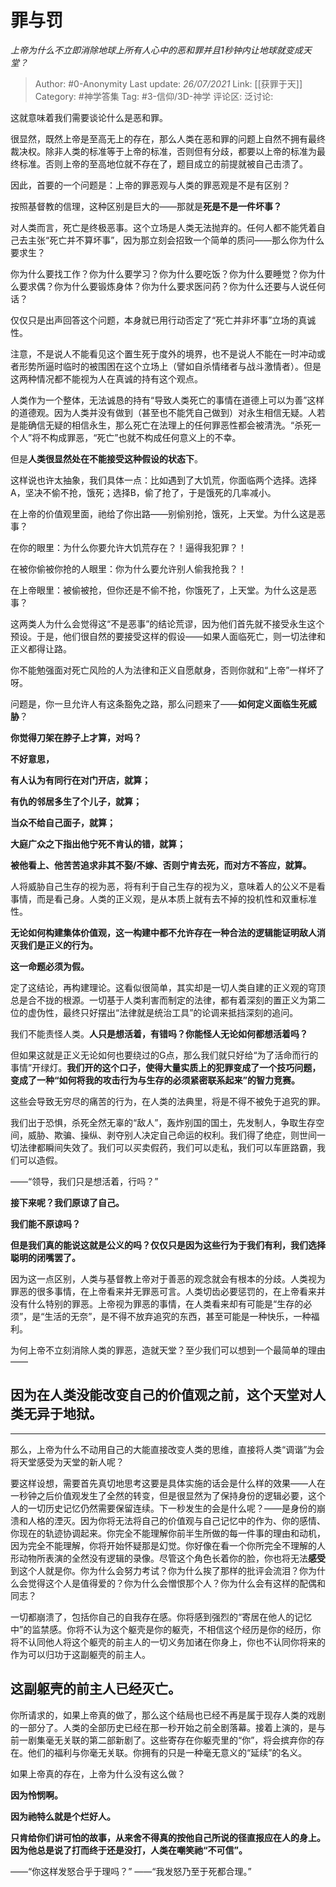 # 罪与罚
*上帝为什么不立即消除地球上所有人心中的恶和罪并且1秒钟内让地球就变成天堂？*

> Author: #0-Anonymity
> Last update: *26/07/2021*
> Link: [[获罪于天]]
> Category: #神学答集
> Tag: #3-信仰/3D-神学
> 评论区:
> 泛讨论:

这就意味着我们需要谈论什么是恶和罪。

很显然，既然上帝是至高无上的存在，那么人类在恶和罪的问题上自然不拥有最终裁决权。除非人类的标准等于上帝的标准，否则但有分歧，都要以上帝的标准为最终标准。否则上帝的至高地位就不存在了，题目成立的前提就被自己击溃了。

因此，首要的一个问题是：上帝的罪恶观与人类的罪恶观是不是有区别？

按照基督教的信理，这种区别是巨大的——那就是**死是不是一件坏事？**

对人类而言，死亡是终极恶事。这个立场是人类无法抛弃的。任何人都不能凭着自己去主张“死亡并不算坏事”，因为那立刻会招致一个简单的质问——那么你为什么要求生？

你为什么要找工作？你为什么要学习？你为什么要吃饭？你为什么要睡觉？你为什么要求偶？你为什么要锻炼身体？你为什么要求医问药？你为什么还要与人说任何话？

仅仅只是出声回答这个问题，本身就已用行动否定了“死亡并非坏事”立场的真诚性。

注意，不是说人不能看见这个置生死于度外的境界，也不是说人不能在一时冲动或者形势所逼时临时的被围困在这个立场上（譬如自杀情绪者与战斗激情者）。但是这两种情况都不能视为人在真诚的持有这个观点。

人类作为一个整体，无法诚恳的持有“导致人类死亡的事情在道德上可以为善”这样的道德观。因为人类并没有做到（甚至也不能凭自己做到）对永生相信无疑。人若是能确信无疑的相信永生，那么死亡在法理上的任何罪恶性都会被清洗。“杀死一个人”将不构成罪恶，“死亡”也就不构成任何意义上的不幸。

但是**人类很显然处在不能接受这种假设的状态下**。

这样说也许太抽象，我们具体一点：比如遇到了大饥荒，你面临两个选择。选择A，坚决不偷不抢，饿死；选择B，偷了抢了，于是饿死的几率减小。

在上帝的价值观里面，祂给了你出路——别偷别抢，饿死，上天堂。为什么这是恶事？

在你的眼里：为什么你要允许大饥荒存在？！逼得我犯罪？！

在被你偷被你抢的人眼里：你为什么要允许别人偷我抢我？！

在上帝眼里：被偷被抢，但你还是不偷不抢，你饿死了，上天堂。为什么这是恶事？

这两类人为什么会觉得这“不是恶事”的结论荒谬，因为他们首先就不接受永生这个预设。于是，他们很自然的要接受这样的假设——如果人面临死亡，则一切法律和正义都得让路。

你不能勉强面对死亡风险的人为法律和正义自愿献身，否则你就和“上帝”一样坏了呀。

问题是，你一旦允许人有这条豁免之路，那么问题来了——**如何定义面临生死威胁**？

**你觉得刀架在脖子上才算，对吗？**

**不好意思，**

**有人认为有同行在对门开店，就算；**

**有仇的邻居多生了个儿子，就算；**

**当众不给自己面子，就算；**

**大庭广众之下指出他宁死不肯认的错，就算；**

**被他看上、他苦苦追求非其不娶/不嫁、否则宁肯去死，而对方不答应，就算。**

人将威胁自己生存的视为恶，将有利于自己生存的视为义，意味着人的公义不是看事情，而是看己身。人类的正义观，是从本质上就有去不掉的投机性和双重标准性。

**无论如何构建集体价值观，这一构建中都不允许存在一种合法的逻辑能证明敌人消灭我们是正义的行为。**

**这一命题必须为假。**

定了这结论，再构建理论。这看似很简单，其实却是一切人类自建的正义观的穹顶总是合不拢的根源。一切基于人类利害而制定的法律，都有着深刻的置正义为第二位的虚伪性，最终只好摆出“法律就是统治工具”的论调来抵挡深刻的追问。

我们不能责怪人类。**人只是想活着，有错吗？你能怪人无论如何都想活着吗？**

但如果这就是正义无论如何也要绕过的G点，那么我们就只好给“为了活命而行的事情”开绿灯。**我们开的这个口子，使得大量实质上的犯罪变成了一个技巧问题，变成了一种“如何将我的攻击行为与生存的必须紧密联系起来”的智力竞赛。**

这些会导致无穷尽的痛苦的行为，在人类的法典里，将是不得不被免于追究的罪。

我们出于恐惧，杀死全然无辜的“敌人”，轰炸别国的国土，先发制人，争取生存空间，威胁、欺骗、操纵、剥夺别人决定自己命运的权利。我们得了绝症，则世间一切法律都瞬间失效了。我们可以买卖假药，我们可以走私，我们可以车匪路霸，我们可以造假。

——“领导，我们只是想活着，行吗？”

**接下来呢？我们原谅了自己。**

**我们能不原谅吗？**

**但是我们真的能说这就是公义的吗？仅仅只是因为这些行为于我们有利，我们选择聪明的闭嘴罢了。**

因为这一点区别，人类与基督教上帝对于善恶的观念就会有根本的分歧。人类视为罪恶的很多事情，在上帝看来并无罪恶可言。人类切齿必要惩罚的，在上帝看来并没有什么特别的罪恶。上帝视为罪恶的事情，在人类看来却有可能是“生存的必须”，是“生活的无奈”，是不得不放弃追究的东西，甚至可能是一种快乐，一种福利。

为何上帝不立刻消除人类的罪恶，造就天堂？至少我们可以想到一个最简单的理由——

## 因为在人类没能改变自己的价值观之前，这个天堂对人类**无异于地狱**。

---

那么，上帝为什么不动用自己的大能直接改变人类的思维，直接将人类“调谐”为会将天堂感受为天堂的新人呢？

要这样设想，需要首先真切地思考这要是具体实施的话会是什么样的效果——人在一秒钟之后价值观发生了全然的转变，但是很显然为了保持身份的逻辑必要，这个人的一切历史记忆仍然需要保留连续。下一秒发生的会是什么呢？——是身份的崩溃和人格的湮灭。因为你将无法将自己的价值观与自己记忆中的作为、你的感情、你现在的轨迹协调起来。你完全不能理解你前半生所做的每一件事的理由和动机，因为完全不能理解，你将开始怀疑那是幻觉。你好像在看一个你所完全不理解的人形动物所表演的全然没有逻辑的录像。尽管这个角色长着你的脸，你也将无法**感受**到这个人就是你。你为什么会努力考试？你为什么挨了那样的批评会流泪？你为什么会觉得这个人是值得爱的？你为什么会憎恨那个人？你为什么会有这样的配偶和同志？

一切都崩溃了，包括你自己的自我存在感。你将感到强烈的“寄居在他人的记忆中”的监禁感。你将不认为这个躯壳是你的躯壳，不相信这个经历是你的经历，你将不认同他人将这个躯壳的前主人的一切义务加诸在你身上，你也不认同你将来的作为可以归功于这副躯壳的前主人。

## **这副躯壳的前主人已经灭亡。**

你所请求的，如果上帝真的做了，那么这个结局也已经不再是属于现存人类的戏剧的一部分了。人类的全部历史已经在那一秒开始之前全剧落幕。接着上演的，是与前一剧集毫无关联的第二部新剧了。这些寄存在你躯壳里的“你”，将会摈弃你的存在。他们的福利与你毫无关联。你拥有的只是一种毫无意义的“延续”的名义。

如果上帝真的存在，上帝为什么没有这么做？

**因为怜悯啊。**

**因为祂特么就是个烂好人。**

**只肯给你们讲可怕的故事，从来舍不得真的按他自己所说的径直报应在人的身上。因为他总是说了打而终于还是没打，人类在嘲笑祂“不可信”。**

——“你这样发怒合乎于理吗？”
——“我发怒乃至于死都合理。”
